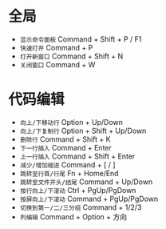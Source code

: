 # 全局
- `显示命令面板` Command + Shift + P / F1 
- `快速打开` Command + P 
- `打开新窗口` Command + Shift + N 
- `关闭窗口` Command + W 

# 代码编辑
- `向上/下移动行` Option + Up/Down
- `向上/下复制行` Option + Shift + Up/Down
- `删除行` Command + Shift + K
- `下一行插入` Command + Enter 
- `上一行插入` Command + Shift + Enter 
- `减少/增加缩进` Command + [ / ]
- `跳转至行首/行尾` Fn + Home/End
- `跳转至文件开头/结尾` Command + Up/Down
- `按行向上/下滚动` Ctrl + PgUp/PgDown
- `按屏向上/下滚动` Command + PgUp/PgDown
- `切换到第一/二/三分组` Command + 1/2/3
- `列编辑` Command + Option + 方向
